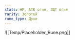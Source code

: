 ```yaml
---
stats: HP, АТК огня, ЗЩТ огня
rarity: Золотой
rune_type: Духи
---
```

![[Temp/Placeholder_Rune.png]]
